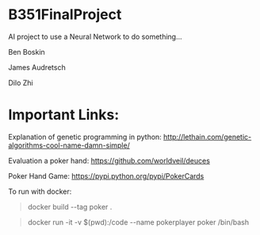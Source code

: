 # B351FinalProject
AI project to use a Neural Network to do something...

Ben Boskin

James Audretsch

Dilo Zhi



# Important Links:

Explanation of genetic programming in python: http://lethain.com/genetic-algorithms-cool-name-damn-simple/

Evaluation a poker hand: https://github.com/worldveil/deuces

Poker Hand Game: https://pypi.python.org/pypi/PokerCards 

To run with docker: 

>docker build --tag poker .

>docker run -it -v $(pwd):/code --name pokerplayer poker /bin/bash
